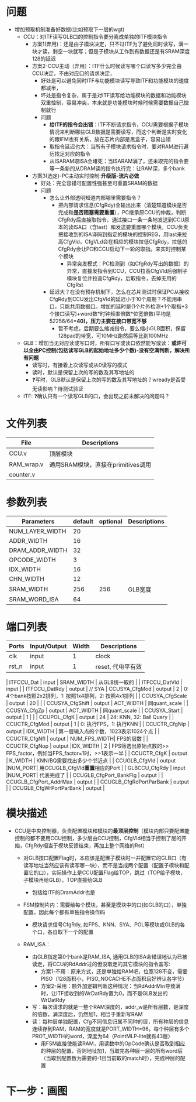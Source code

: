 # 问题
- 增加预取机制准备好数据(比如预取下一层的wgt)
    - CCU：对ITF读写GLB口的控制指令要分离成单独的ITF模块指令
        - 方案1(弃用)：还是由子模块决定，只不过ITF为了避免同时读写，满一块才读，剩空一块就写；但是子模块从工作到有数据还是有SRAM深度128的延迟
        - 方案2-CCU主动（弃用）：ITF什么时候读写哪个口读写多少完全由CCU决定，不由对应口的请求决定，
            - 好处是可以避免同时ITF与功能模块读写导致ITF和功能模块的速度都减半，
            - 坏处是指令复杂，属于是对ITF读写给功能模块的数据和功能模块双重控制，容易冲突，本来就是功能模块时候时候需要数据自己控制就行
            - 问题
                - **给ITF的指令会出错**：ITF不断请求指令，CCU需要根据子模块情况来判断哪些GLB数据是需要读写，而这个判断是实时变化的跟IFM也有关系，放在芯片内部是黑盒子，容易出错
                - 取指令延迟也大：当所有子模块请求指令时，要对RAM进行遍历找足对应的指令
                - 从ISARAM取ISA会堵死：当ISARAM满了，还未取完的指令要等一条新的从DRAM读的指令执行完：让RAM深，多个bank
        - 方案3(选定)-PC主动实时控制:**升级版-流片必做**
            - 好处：完全容错可配置性强甚至可重置SRAM的数据
            - 问题
                - 怎么让外部透明知道内部哪里需要指令？
                    - 把内部请求信息(CfgRdy)全输出出来（清楚知道模块是否完成和**是否阻塞需要重置**），PC继承原CCU的仲裁，判断CfgRdy后直接取指令，通过接口一条一条地发送到CCU原本的读ISA口（含last）和发送要重置哪个模块，CCU负责把接收到的ISA译码到指定的模块的控制REG，用last来拉高CfgVld，CfgVLd会在相应的模块拉低CfgRdy，拉低的CfgRdy会让PC和CCU启动下一轮的取指。来实时控制某个模块
                        - 异常突发模式：PC检测到（如CfgRdy写出的数据）的异常，直接发指令到CCU，CCU拉高CfgVld后强制子模块复位并拉高CfgRdy，后取指令，去掉无用的CfgRst
                - 延迟大？在没有预存机制下，怎么在芯片测试时保证PC从接收CfgRdy到CCU发出CfgVld的延迟小于10个周期？不能用串口，只能共用数据口。增加的延时是(1个片外检测+1个取指+3个接口读写)+word数\*时钟频率倍数\*位宽倍数(平均是5*2*256/64=**40)，压力主要在接口带宽不够**
                    - 暂不考虑，后期要么缩减指令，要么缩小GLB面积，保留128pad的带宽，可10MHz跑然后等比到100MHz
    - GLB：增加当无对应读或写口时，所有口写或读口依然能写或读：**或许可以全由PC控制(包括读写GLB的起始地址多少个数)-没有空满判断，解决所有问题**
        - 读写时，有接着上次读写或从0读写的模式
        - 读时，默认是保留上次的写的数及其写地址的
        - :question:写时，GLB默认是保留上次的写的数及其写地址的？wready是否受无读影响？待测试验证
    - ITF: :question:确认只有一个读写GLB的口，会出现之前未解决的问题吗？

    
# 文件列表
| File | Descriptions |
| ---- | ---- |
| CCU.v | 顶层模块 |
| RAM_wrap.v | 通用SRAM模块，直接在primitives调用 |
| counter.v |

# 参数列表
| Parameters | default | optional | Descriptions |
| ---- | ---- | ---- | ---- |
| NUM_LAYER_WIDTH | 20 |  |  |
| ADDR_WIDTH | 16 |  |  |
| DRAM_ADDR_WIDTH | 32 |  |  |
| OPCODE_WIDTH | 3 | |  |
| IDX_WIDTH | 16 |   |  |
| CHN_WIDTH | 12 |   |  |
| SRAM_WIDTH | 256 | 256 | GLB宽度 |
| SRAM_WORD_ISA | 64 | 

# 端口列表
| Ports | Input/Output | Width | Descriptions |
| ---- | ---- | ---- | ---- |
| clk | input | 1 | clock |
| rst_n | input | 1 | reset, 代电平有效 |

| ITFCCU_Dat                | input | SRAM_WIDTH | 从GLB统一取的 |
| ITFCCU_DatVld             | input |
| ITFCCU_DatRdy             | output |
// SYA
| CCUSYA_CfgMod             | output | 2 | 0: 4个bank按照2x2排列，1: 按照1x4排列，2: 按照4x1排列 | 
| CCUSYA_CfgScale           | output | 20           |               |
| CCUSYA_CfgShift           | output | ACT_WIDTH    | 同quant_scale |
| CCUSYA_CfgZp              | output | ACT_WIDTH    | 同quant_scale |
| CCUSYA_Start              | output | 1            |               |
| CCUPOL_CfgK               | output | 24           | 24: KNN, 32: Ball Query |
| CCUCTR_CfgMod             | output | 1            | 0: 执行FPS，1: 执行KNN |
| CCUCTR_CfgNip             | output | IDX_WIDTH    | 第一层输入点的个数，1023表示1024个点 |
| CCUCTR_CfgNfl             | output | NUM_FPS_WIDTH| FPS的层数     |
| CCUCTR_CfgNop             | output |IDX_WIDTH     |  2            | FPS筛选出原始点数的>> FPS_factor，例如当FPS_factor=1时，>>1表示一半 |
| CCUCTR_CfgK               | output | K_WIDTH           | KNN/BQ需要找出多少个邻近点 |
| CCUGLB_CfgVld             | output |NUM_PORT| 用CCUGLB_CfgVld**重置**相应的Port |
| GLBCCU_CfgRdy             | input  |NUM_PORT| 代表完成了 |
| CCUGLB_CfgPort_BankFlg    | output |
| CCUGLB_CfgPort_AddrMax    | output |
| CCUGLB_CfgRdPortParBank   | output |
| CCUGLB_CfgWrPortParBank   | output |
<!-- | GLBCCU_Port_fnh           | input  |1
| CCUGLB_Port_rst           | output |1 -->

# 模块描述
- CCU是中央控制器，负责配置模块和模块的**最顶层控制**（模块内部只要配置能控制的都不要用CCU控制，多少层由CCU控制，CfgVld相当于控制了层的开始，CfgRdy相当于模块反馈结束，再加上整个网络的Rst）
    - 对GLB按口配置Flag时，本应该是配置子模块时一并配置它的GLB口（有读写地址当然应该有读写哪一块），而不是当成两个配置（配置子模块和配置它的口），实际操作上是CCU配置Flag给TOP，跳过（TOP给子模块，子模块再给GLB），TOP直接给GLB
        - 包括给ITF的DramAddr也是
    - FSM控制片内：需要给每个模块，甚至是模块中的口(如GLB的口），单独配置，因此每个都有单独指令操作码
        - 模块请求信号CfgRdy, 如FPS、KNN、SYA、POL等模块或GLB的各个口，各自取下一个的配置

    - RAM_ISA：
        - 由GLB指定第0个bank是RAM_ISA, 通用GLB的ISA会错误地认为已被读走，将CCU的RdAddr过的但没取走的其它模块的指令盖写:
            - 方案1-不用：原来方式，还是单独给RAM吧，位宽128不变，需要PISO（128面积小，PISO_NOCACHE不占面积且好辨认各字节）
            - 方案2-采用：额外加逻辑判断这种情况：当RdAddrMin导致满时，让ITF接收到的WrDatRdy置为0，而不是GLB发出的WrDatRdy
        - 写：每次请求的就是一整个RAM深度的，addr_w是所有层数，是深度的倍数，满深度后，仍然加1，相当于重新写RAM
        - 读：每种层单独配置，Cfg不同信息归属不同种的层，所有种层的信息连续存到RAM，RAM的宽度就是PORT_WIDTH=96，每个种层有多个PROT_WIDTH的word，深度为64（PointMLP-lite就有43层）
            - 用FSM直接使能读RAM，用读数中的OpCode确认是否取到相应的种层的配置，否则地址加1，当取完各种层一层的所有word后（当取到配置数为需要的-1且当前取的match时），完成种层的配置
# 下一步：画图



